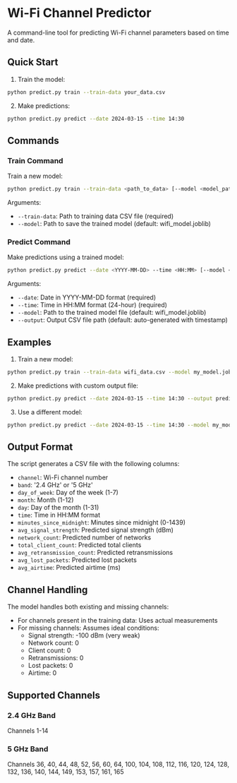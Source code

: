 # Wi-Fi Channel Predictor

A command-line tool for predicting Wi-Fi channel parameters based on time and date.

## Quick Start

1. Train the model:
```bash
python predict.py train --train-data your_data.csv
```

2. Make predictions:
```bash
python predict.py predict --date 2024-03-15 --time 14:30
```

## Commands

### Train Command
Train a new model:
```bash
python predict.py train --train-data <path_to_data> [--model <model_path>]
```

Arguments:
- `--train-data`: Path to training data CSV file (required)
- `--model`: Path to save the trained model (default: wifi_model.joblib)

### Predict Command
Make predictions using a trained model:
```bash
python predict.py predict --date <YYYY-MM-DD> --time <HH:MM> [--model <model_path>] [--output <output_path>]
```

Arguments:
- `--date`: Date in YYYY-MM-DD format (required)
- `--time`: Time in HH:MM format (24-hour) (required)
- `--model`: Path to the trained model file (default: wifi_model.joblib)
- `--output`: Output CSV file path (default: auto-generated with timestamp)

## Examples

1. Train a new model:
```bash
python predict.py train --train-data wifi_data.csv --model my_model.joblib
```

2. Make predictions with custom output file:
```bash
python predict.py predict --date 2024-03-15 --time 14:30 --output predictions.csv
```

3. Use a different model:
```bash
python predict.py predict --date 2024-03-15 --time 14:30 --model my_model.joblib
```

## Output Format

The script generates a CSV file with the following columns:
- `channel`: Wi-Fi channel number
- `band`: '2.4 GHz' or '5 GHz'
- `day_of_week`: Day of the week (1-7)
- `month`: Month (1-12)
- `day`: Day of the month (1-31)
- `time`: Time in HH:MM format
- `minutes_since_midnight`: Minutes since midnight (0-1439)
- `avg_signal_strength`: Predicted signal strength (dBm)
- `network_count`: Predicted number of networks
- `total_client_count`: Predicted total clients
- `avg_retransmission_count`: Predicted retransmissions
- `avg_lost_packets`: Predicted lost packets
- `avg_airtime`: Predicted airtime (ms)

## Channel Handling

The model handles both existing and missing channels:
- For channels present in the training data: Uses actual measurements
- For missing channels: Assumes ideal conditions:
  - Signal strength: -100 dBm (very weak)
  - Network count: 0
  - Client count: 0
  - Retransmissions: 0
  - Lost packets: 0
  - Airtime: 0

## Supported Channels

### 2.4 GHz Band
Channels 1-14

### 5 GHz Band
Channels 36, 40, 44, 48, 52, 56, 60, 64, 100, 104, 108, 112, 116, 120, 124, 128, 132, 136, 140, 144, 149, 153, 157, 161, 165 